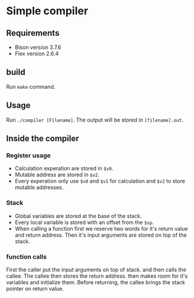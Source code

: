 # Simple compiler

## Requirements

- Bison version 3.7.6
- Flex version 2.6.4

## build

Run `make` command.

## Usage

Run `./compiler [Filename]`.
The output will be stored in `[filename].out`.

## Inside the compiler

### Register usage

- Calculation experation are stored in `$v0`.
- Mutable address are stored in `$v2`.
- Every experation only use `$v0` and `$v1` for calculation and `$v2` to store mutable addresses.

### Stack

- Global variables are stored at the base of the stack.
- Every local variable is stored with an offset from the `$sp`.
- When calling a function first we reserve two words for it's return value and return address. Then it's input arguments are stored on top of the stack.

### function calls

First the caller put the input arguments on top of stack. and then calls the callee.
The callee then stores the return address. then makes room for it's variables and initialize them.
Before returning, the callee brings the stack pointer on return value.
